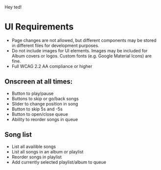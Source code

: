 Hey ted!
# UI Requirements
- Page changes are not allowed, but different components may be stored in different files for development purposes.
- Do not include images for UI elements. Images may be included for Album covers or logos. Custom fonts (e.g. Google Material Icons) are fine.
- Full WCAG 2.2 AA compliance or higher
## Onscreen at all times:
- Button to play/pause
- Buttons to skip or go/back songs
- Slider to change position in song
- Button to skip 5s and -5s
- Button to open/close queue
- Ability to reorder songs in queue 
## Song list
- List all availible songs
- List all songs in an album or playlist
- Reorder songs in playlist
- Add currently selected playlist/album to queue 
